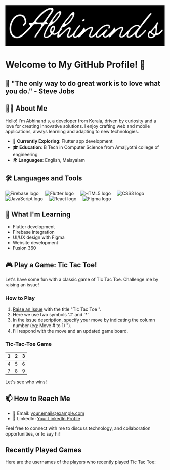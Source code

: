 <div align="center">
  <img src="banner.png" alt="Heading Image" />
</div>

# Welcome to My GitHub Profile! 🚀

## 🌟 "The only way to do great work is to love what you do." - Steve Jobs

## 👩‍💻 About Me

Hello! I'm Abhinand s, a developer from Kerala, driven by curiosity and a love for creating innovative solutions. I enjoy crafting web and mobile applications, always learning and adapting to new technologies.

- 🌱 **Currently Exploring**:  Flutter app development
- 🎓 **Education**: B Tech in Computer Science from Amaljyothi college of engineering
- 🌍 **Languages**: English, Malayalam


## 🛠 Languages and Tools

<div align="left">
  <img src="https://cdn.jsdelivr.net/gh/devicons/devicon/icons/firebase/firebase-plain-wordmark.svg" height="40" alt="Firebase logo" />
  <img width="12" />
  <img src="https://cdn.jsdelivr.net/gh/devicons/devicon/icons/flutter/flutter-original.svg" height="40" alt="Flutter logo" />
  <img width="12" />
  <img src="https://cdn.jsdelivr.net/gh/devicons/devicon/icons/html5/html5-original.svg" height="40" alt="HTML5 logo" />
  <img width="12" />
  <img src="https://cdn.jsdelivr.net/gh/devicons/devicon/icons/css3/css3-original.svg" height="40" alt="CSS3 logo" />
  <img width="12" />
  <img src="https://cdn.jsdelivr.net/gh/devicons/devicon/icons/javascript/javascript-original.svg" height="40" alt="JavaScript logo" />
  <img width="12" />
  <img src="https://cdn.jsdelivr.net/gh/devicons/devicon/icons/react/react-original.svg" height="40" alt="React logo" />
  <img width="12" />
  <img src="https://cdn.jsdelivr.net/gh/devicons/devicon/icons/figma/figma-original.svg" height="40" alt="Figma logo" />
</div>

## 🌱 What I'm Learning

- Flutter development
- Firebase integration
- UI/UX design with Figma
- Website development
- Fusion 360

## 🎮 Play a Game: Tic Tac Toe!

Let's have some fun with a classic game of Tic Tac Toe. Challenge me by raising an issue!

### How to Play

1. [Raise an issue](https://github.com/Abhinand-s/Abhinand-s/issues/new) with the title "Tic Tac Toe ".
2. Here we use two symbols '#' and '*'
3. In the issue description, specify your move by indicating the column number (eg: Move # to 1) ").
4. I'll respond with the move and an updated game board.


### Tic-Tac-Toe Game

|   1    |   2    |   3   |
|--------|--------|-------|
|   4    |   5    |   6   |
|   7    |   8    |   9   |


Let's see who wins!

## 📫 How to Reach Me

- 📧 Email: [your.email@example.com](mailto:your.email@example.com)
- 💼 LinkedIn: [Your LinkedIn Profile](https://www.linkedin.com/in/your-profile)

Feel free to connect with me to discuss technology, and collaboration opportunities, or to say hi!

## Recently Played Games

Here are the usernames of the players who recently played Tic Tac Toe:

<!-- START_RECENTLY_PLAYED_GAMES -->
<!-- END_RECENTLY_PLAYED_GAMES -->
